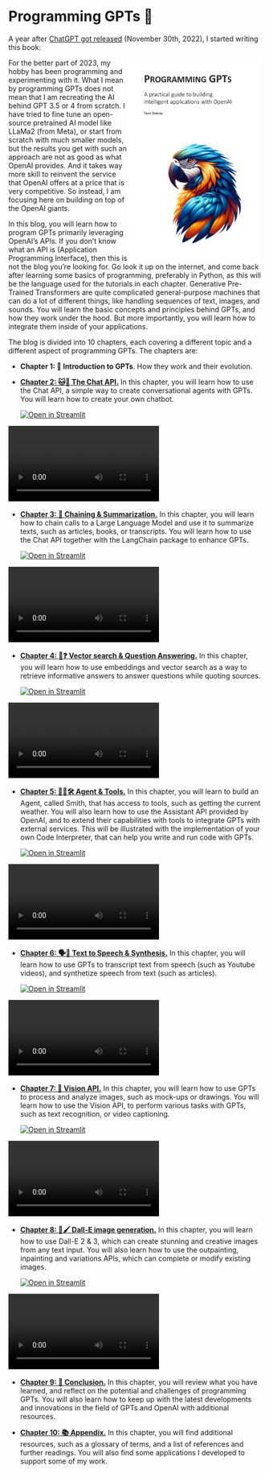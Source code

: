 # Programming GPTs 🦜

A year after [ChatGPT got released](https://openai.com/blog/chatgpt) (November 30th, 2022), I started writing this book: 

<img align="right" src="./book/cover.png" height="400px"/>

For the better part of 2023, my hobby has been programming and experimenting with it. What I mean by programming GPTs does not mean that I am recreating the AI behind GPT 3.5 or 4 from scratch. I have tried to fine tune an open-source pretrained AI model like LLaMa2 (from Meta), or start from scratch with much smaller models, but the results you get with such an approach are not as good as what OpenAI provides. And it takes way more skill to reinvent the service that OpenAI offers at a price that is very competitive. So instead, I am focusing here on building on top of the OpenAI giants.

In this blog, you will learn how to program GPTs primarily leveraging OpenAI’s APIs. If you don’t know what an API is (Application Programming Interface), then this is not the blog you’re looking for. Go look it up on the internet, and come back after learning some basics of programming, preferably in Python, as this will be the language used for the tutorials in each chapter.
Generative Pre-Trained Transformers are quite complicated general-purpose machines that can do a lot of different things, like handling sequences of text, images, and sounds. You will learn the basic concepts and principles behind GPTs, and how they work under the hood. But more importantly, you will learn how to integrate them inside of your applications.

The blog is divided into 10 chapters, each covering a different topic and a different aspect of programming GPTs. The chapters are:
- **Chapter 1: 🤖 Introduction to GPTs**. How they work and their evolution. 

- [**Chapter 2: 🐱💬 The Chat API.**](chap2/README.md) In this chapter, you will learn how to use the Chat API, a simple way to create conversational agents with GPTs. You will learn how to create your own chatbot.

    [![Open in Streamlit](https://static.streamlit.io/badges/streamlit_badge_black_white.svg)](https://chat48.streamlit.app/)

<video src="https://github.com/slevin48/openai/assets/12418115/91b2c4c6-7338-4f51-9440-16e59626378d" controls="controls" style="max-width: 730px;"></video>

- [**Chapter 3: 🔗 Chaining & Summarization.**](chap3/README.md) In this chapter, you will learn how to chain calls to a Large Language Model and use it to summarize texts, such as articles, books, or transcripts. You will learn how to use the Chat API together with the LangChain package to enhance GPTs.

    [![Open in Streamlit](https://static.streamlit.io/badges/streamlit_badge_black_white.svg)](https://teams-summarizer.streamlit.app/)

<video src="https://user-images.githubusercontent.com/12418115/229315555-c9d2077a-a2ed-4538-816c-ce0b9cece761.webm" controls="controls" style="max-width: 730px;"></video>

- [**Chapter 4: 🔎❓ Vector search & Question Answering.**](chap4/README.md) In this chapter, you will learn how to use embeddings and vector search as a way to retrieve informative answers to answer questions while quoting sources. 

    [![Open in Streamlit](https://static.streamlit.io/badges/streamlit_badge_black_white.svg)](https://ask-impromptu.streamlit.app/)

<video src="https://github.com/slevin48/openai/assets/12418115/b37ec63c-1a7d-4c81-a4b0-5f10f7ceb428" controls="controls" style="max-width: 730px;"></video>

- [**Chapter 5: 🕵️‍♀️🛠️ Agent & Tools.**](chap5/README.md) In this chapter, you will learn to build an Agent, called Smith, that has access to tools, such as getting the current weather. You will also learn how to use the Assistant API provided by OpenAI, and to extend their capabilities with tools to integrate GPTs with external services. This will be illustrated with the implementation of your own Code Interpreter, that can help you write and run code with GPTs.

    [![Open in Streamlit](https://static.streamlit.io/badges/streamlit_badge_black_white.svg)](https://ask-smith.streamlit.app/)

<video src="https://github.com/slevin48/openai/assets/12418115/f8e0a3e6-50c9-4eb9-961f-177000a2d7f4" controls="controls" style="max-width: 730px;"></video>

- [**Chapter 6: 🗣️📢 Text to Speech & Synthesis.**](chap6/README.md) In this chapter, you will learn how to use GPTs to transcript text from speech (such as Youtube videos), and synthetize speech from text (such as articles). 

    [![Open in Streamlit](https://static.streamlit.io/badges/streamlit_badge_black_white.svg)](https://conseil-dami.streamlit.app/)

<video src="https://github.com/slevin48/ami/assets/12418115/6d12b2dd-b349-48be-bdf9-4efafae4e0bf" controls="controls" style="max-width: 730px;"></video>


- [**Chapter 7: 👀 Vision API.**](chap7/README.md) In this chapter, you will learn how to use GPTs to process and analyze images, such as mock-ups or drawings. You will learn how to use the Vision API, to perform various tasks with GPTs, such as text recognition, or video captioning.

    [![Open in Streamlit](https://static.streamlit.io/badges/streamlit_badge_black_white.svg)](https://chat-vision.streamlit.app/)

<video src="https://github.com/slevin48/openai/assets/12418115/1a83c37c-b105-42cf-b2d7-b25656824e13" controls="controls" style="max-width: 730px;"></video>

- [**Chapter 8: 🎨🖌️ Dall-E image generation.**](chap8/README.md) In this chapter, you will learn how to use Dall-E 2 & 3, which can create stunning and creative images from any text input. You will also learn how to use the outpainting, inpainting and variations APIs, which can complete or modify existing images.

    [![Open in Streamlit](https://static.streamlit.io/badges/streamlit_badge_black_white.svg)](https://openai-image.streamlit.app/)

<video src="https://github.com/slevin48/openai/assets/12418115/3726aa2c-67e0-474c-909f-5cb54eaa39db" controls="controls" style="max-width: 730px;"></video>

- [**Chapter 9: 📌 Conclusion.**](chap9/README.md) In this chapter, you will review what you have learned, and reflect on the potential and challenges of programming GPTs. You will also learn how to keep up with the latest developments and innovations in the field of GPTs and OpenAI with additional resources.

- [**Chapter 10: 📚 Appendix.**](chap10/README.md) In this chapter, you will find additional resources, such as a glossary of terms, and a list of references and further readings. You will also find some applications I developed to support some of my work.